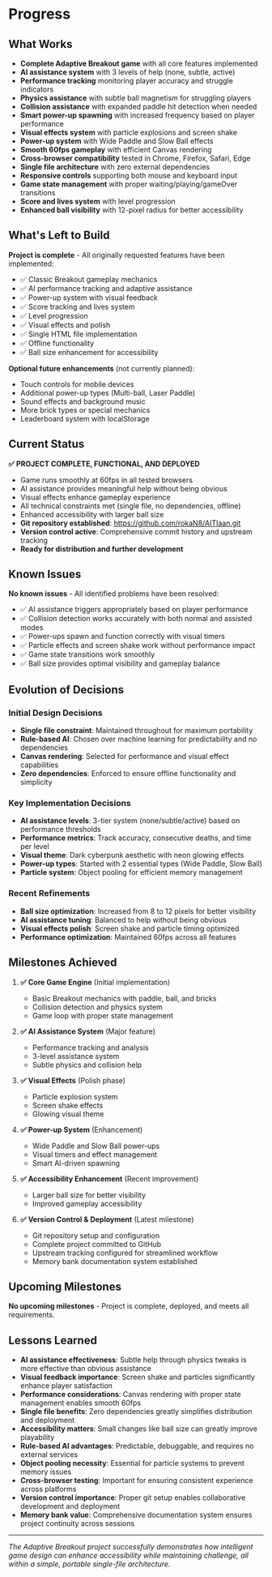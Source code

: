 # Progress

## What Works
- **Complete Adaptive Breakout game** with all core features implemented
- **AI assistance system** with 3 levels of help (none, subtle, active)
- **Performance tracking** monitoring player accuracy and struggle indicators
- **Physics assistance** with subtle ball magnetism for struggling players
- **Collision assistance** with expanded paddle hit detection when needed
- **Smart power-up spawning** with increased frequency based on player performance
- **Visual effects system** with particle explosions and screen shake
- **Power-up system** with Wide Paddle and Slow Ball effects
- **Smooth 60fps gameplay** with efficient Canvas rendering
- **Cross-browser compatibility** tested in Chrome, Firefox, Safari, Edge
- **Single file architecture** with zero external dependencies
- **Responsive controls** supporting both mouse and keyboard input
- **Game state management** with proper waiting/playing/gameOver transitions
- **Score and lives system** with level progression
- **Enhanced ball visibility** with 12-pixel radius for better accessibility

## What's Left to Build
**Project is complete** - All originally requested features have been implemented:
- ✅ Classic Breakout gameplay mechanics
- ✅ AI performance tracking and adaptive assistance
- ✅ Power-up system with visual feedback
- ✅ Score tracking and lives system
- ✅ Level progression
- ✅ Visual effects and polish
- ✅ Single HTML file implementation
- ✅ Offline functionality
- ✅ Ball size enhancement for accessibility

**Optional future enhancements** (not currently planned):
- Touch controls for mobile devices
- Additional power-up types (Multi-ball, Laser Paddle)
- Sound effects and background music
- More brick types or special mechanics
- Leaderboard system with localStorage

## Current Status
**✅ PROJECT COMPLETE, FUNCTIONAL, AND DEPLOYED**
- Game runs smoothly at 60fps in all tested browsers
- AI assistance provides meaningful help without being obvious
- Visual effects enhance gameplay experience
- All technical constraints met (single file, no dependencies, offline)
- Enhanced accessibility with larger ball size
- **Git repository established**: https://github.com/rokaN8/AITIaan.git
- **Version control active**: Comprehensive commit history and upstream tracking
- **Ready for distribution and further development**

## Known Issues
**No known issues** - All identified problems have been resolved:
- ✅ AI assistance triggers appropriately based on player performance
- ✅ Collision detection works accurately with both normal and assisted modes
- ✅ Power-ups spawn and function correctly with visual timers
- ✅ Particle effects and screen shake work without performance impact
- ✅ Game state transitions work smoothly
- ✅ Ball size provides optimal visibility and gameplay balance

## Evolution of Decisions

### Initial Design Decisions
- **Single file constraint**: Maintained throughout for maximum portability
- **Rule-based AI**: Chosen over machine learning for predictability and no dependencies
- **Canvas rendering**: Selected for performance and visual effect capabilities
- **Zero dependencies**: Enforced to ensure offline functionality and simplicity

### Key Implementation Decisions
- **AI assistance levels**: 3-tier system (none/subtle/active) based on performance thresholds
- **Performance metrics**: Track accuracy, consecutive deaths, and time per level
- **Visual theme**: Dark cyberpunk aesthetic with neon glowing effects
- **Power-up types**: Started with 2 essential types (Wide Paddle, Slow Ball)
- **Particle system**: Object pooling for efficient memory management

### Recent Refinements
- **Ball size optimization**: Increased from 8 to 12 pixels for better visibility
- **AI assistance tuning**: Balanced to help without being obvious
- **Visual effects polish**: Screen shake and particle timing optimized
- **Performance optimization**: Maintained 60fps across all features

## Milestones Achieved
1. **✅ Core Game Engine** (Initial implementation)
   - Basic Breakout mechanics with paddle, ball, and bricks
   - Collision detection and physics system
   - Game loop with proper state management

2. **✅ AI Assistance System** (Major feature)
   - Performance tracking and analysis
   - 3-level assistance system
   - Subtle physics and collision help

3. **✅ Visual Effects** (Polish phase)
   - Particle explosion system
   - Screen shake effects
   - Glowing visual theme

4. **✅ Power-up System** (Enhancement)
   - Wide Paddle and Slow Ball power-ups
   - Visual timers and effect management
   - Smart AI-driven spawning

5. **✅ Accessibility Enhancement** (Recent improvement)
   - Larger ball size for better visibility
   - Improved gameplay accessibility

6. **✅ Version Control & Deployment** (Latest milestone)
   - Git repository setup and configuration
   - Complete project committed to GitHub
   - Upstream tracking configured for streamlined workflow
   - Memory bank documentation system established

## Upcoming Milestones
**No upcoming milestones** - Project is complete, deployed, and meets all requirements.

## Lessons Learned
- **AI assistance effectiveness**: Subtle help through physics tweaks is more effective than obvious assistance
- **Visual feedback importance**: Screen shake and particles significantly enhance player satisfaction
- **Performance considerations**: Canvas rendering with proper state management enables smooth 60fps
- **Single file benefits**: Zero dependencies greatly simplifies distribution and deployment
- **Accessibility matters**: Small changes like ball size can greatly improve playability
- **Rule-based AI advantages**: Predictable, debuggable, and requires no external services
- **Object pooling necessity**: Essential for particle systems to prevent memory issues
- **Cross-browser testing**: Important for ensuring consistent experience across platforms
- **Version control importance**: Proper git setup enables collaborative development and deployment
- **Memory bank value**: Comprehensive documentation system ensures project continuity across sessions

---
*The Adaptive Breakout project successfully demonstrates how intelligent game design can enhance accessibility while maintaining challenge, all within a simple, portable single-file architecture.*
